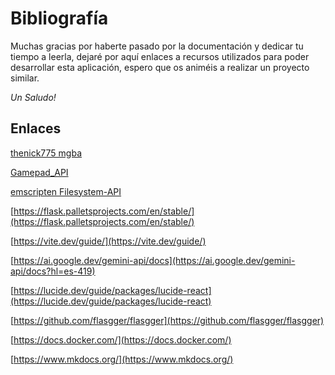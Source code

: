 # Bibliografía

Muchas gracias por haberte pasado por la documentación y dedicar tu tiempo a leerla, 
dejaré por aquí enlaces a recursos utilizados para poder desarrollar esta aplicación, 
espero que os animéis a realizar un proyecto similar.

*Un Saludo!*

## Enlaces

[thenick775 mgba](https://github.com/thenick775/mgba/tree/feature/wasm#readme)

[Gamepad_API](https://developer.mozilla.org/en-US/docs/Web/API/Gamepad_API)

[emscripten Filesystem-API](https://emscripten.org/docs/api_reference/Filesystem-API.html)

[https://flask.palletsprojects.com/en/stable/](https://flask.palletsprojects.com/en/stable/)

[https://vite.dev/guide/](https://vite.dev/guide/)

[https://ai.google.dev/gemini-api/docs](https://ai.google.dev/gemini-api/docs?hl=es-419)


[https://lucide.dev/guide/packages/lucide-react](https://lucide.dev/guide/packages/lucide-react)

[https://github.com/flasgger/flasgger](https://github.com/flasgger/flasgger)

[https://docs.docker.com/](https://docs.docker.com/)

[https://www.mkdocs.org/](https://www.mkdocs.org/)

